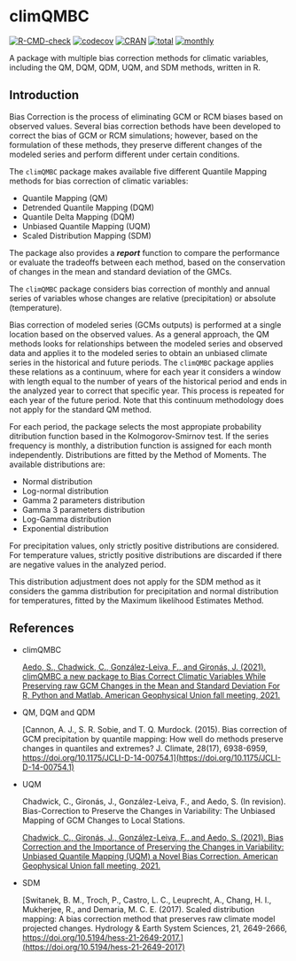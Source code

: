 # climQMBC

<!-- badges: start -->

[![R-CMD-check](https://github.com/rpkgs/rtrend/workflows/R-CMD-check/badge.svg)](https://github.com/rpkgs/rtrend/actions)
[![codecov](https://codecov.io/gh/rpkgs/rtrend/branch/master/graph/badge.svg)](https://app.codecov.io/gh/rpkgs/rtrend)
[![CRAN](http://www.r-pkg.org/badges/version/rtrend)](https://cran.r-project.org/package=rtrend)
[![total](http://cranlogs.r-pkg.org/badges/grand-total/rtrend)](https://cran.r-project.org/package=rtrend)
[![monthly](http://cranlogs.r-pkg.org/badges/rtrend)](https://cran.r-project.org/package=rtrend)
<!-- badges: end -->

A package with multiple bias correction methods for climatic variables,
including the QM, DQM, QDM, UQM, and SDM methods, written in R.

## Introduction

Bias Correction is the process of eliminating GCM or RCM biases based on
observed values. Several bias correction bethods have been developed to correct
the bias of GCM or RCM simulations; however, based on the formulation of these
methods, they preserve different changes of the modeled series and perform
different under certain conditions.

The `climQMBC` package makes available five different Quantile Mapping methods for
bias correction of climatic variables:  

- Quantile Mapping (QM)
- Detrended Quantile Mapping (DQM)
- Quantile Delta Mapping (DQM)
- Unbiased Quantile Mapping (UQM)
- Scaled Distribution Mapping (SDM)

The package also provides a **_report_** function to compare the performance or
evaluate the tradeoffs between each method, based on the conservation of changes
in the mean and standard deviation of the GMCs.

The `climQMBC` package considers bias correction of monthly and annual series of
variables whose changes are relative (precipitation) or absolute (temperature).

Bias correction of modeled series (GCMs outputs) is performed at a single
location based on the observed values. As a general approach, the QM methods
looks for relationships between the modeled series and observed data and applies
it to the modeled series to obtain an unbiased climate series in the historical
and future periods. The `climQMBC` package applies these relations as a continuum,
where for each year it considers a window with length equal to the number of
years of the historical period and ends in the analyzed year to correct that
specific year. This process is repeated for each year of the future period. Note
that this continuum methodology does not apply for the standard QM method.

For each period, the package selects the most appropiate probability ditribution
function based in the Kolmogorov-Smirnov test. If the series frequency is
monthly, a distribution function is assigned for each month independently.
Distributions are fitted by the Method of Moments. The available distributions
are:

- Normal distribution
- Log-normal distribution
- Gamma 2 parameters distribution
- Gamma 3 parameters distribution
- Log-Gamma distribution
- Exponential distribution

For precipitation values, only strictly positive distributions are considered.
For temperature values, strictly positive distributions are discarded if there
are negative values in the analyzed period.

This distribution adjustment does not apply for the SDM method as it considers
the gamma distribution for precipitation and normal distribution for
temperatures, fitted by the Maximum likelihood Estimates Method.


## References

- climQMBC

  [Aedo, S., Chadwick, C., González-Leiva, F., and Gironás, J. (2021). climQMBC a new package to Bias Correct Climatic Variables While Preserving raw GCM Changes in the Mean and Standard Deviation For R, Python and Matlab. American Geophysical Union fall meeting, 2021.](https://agu2021fallmeeting-agu.ipostersessions.com/Default.aspx?s=52-1C-3B-41-27-7C-34-E2-DE-3F-55-24-7B-0C-34-48)

- QM, DQM and QDM

  [Cannon, A. J., S. R. Sobie, and T. Q. Murdock. (2015). Bias correction of GCM precipitation by quantile mapping: How well do methods preserve changes in quantiles and extremes? J. Climate, 28(17), 6938-6959, https://doi.org/10.1175/JCLI-D-14-00754.1](https://doi.org/10.1175/JCLI-D-14-00754.1)

- UQM

  Chadwick, C., Gironás, J., González-Leiva, F., and Aedo, S. (In revision). Bias-Correction to Preserve the Changes in Variability: The Unbiased Mapping of GCM Changes to Local Stations.

  [Chadwick, C., Gironás, J., González-Leiva, F., and Aedo, S. (2021). Bias Correction and the Importance of Preserving the Changes in Variability: Unbiased Quantile Mapping (UQM) a Novel Bias Correction. American Geophysical Union fall meeting, 2021.](https://agu2021fallmeeting-agu.ipostersessions.com/default.aspx?s=48-67-54-07-35-60-D9-5B-8D-0C-9C-6C-1C-1A-92-EE)

- SDM

  [Switanek, B. M., Troch, P., Castro, L. C., Leuprecht, A., Chang, H. I., Mukherjee, R., and Demaria, M. C. E. (2017). Scaled distribution mapping: A bias correction method that preserves raw climate model projected changes. Hydrology &amp; Earth System Sciences, 21, 2649-2666, https://doi.org/10.5194/hess-21-2649-2017.](https://doi.org/10.5194/hess-21-2649-2017)
